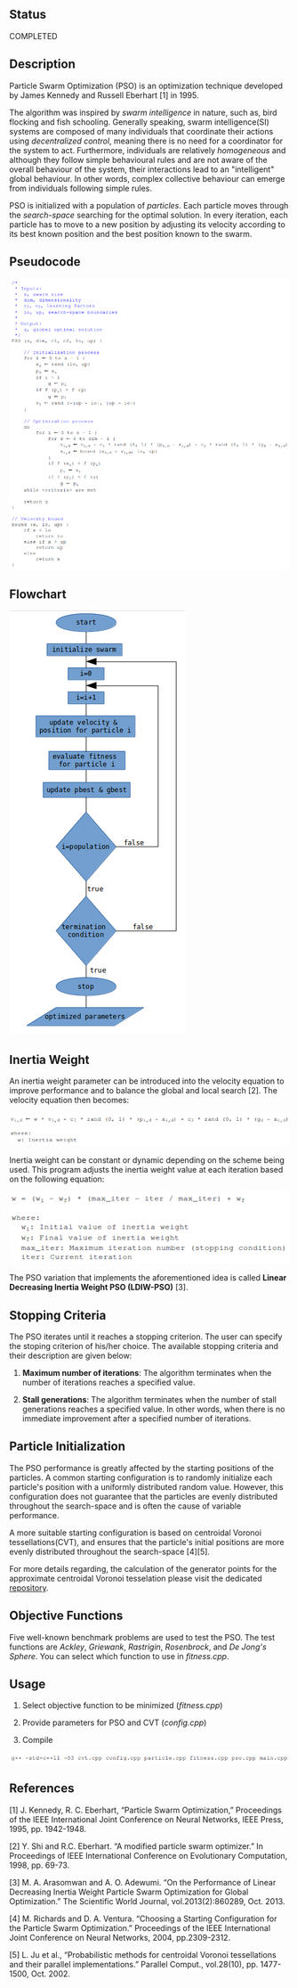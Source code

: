 ## Status
COMPLETED

## Description

Particle Swarm Optimization (PSO) is an optimization technique developed by 
James Kennedy and Russell Eberhart [1] in 1995. 

The algorithm was inspired by *swarm intelligence* in nature, such as, bird 
flocking and fish schooling. Generally speaking, swarm intelligence(SI) systems
are composed of many individuals that coordinate their actions using 
*decentralized control*, meaning there is no need for a coordinator for the 
system to act. Furthermore, individuals are relatively *homogeneous* and 
although they follow simple behavioural rules and are not aware of the overall
behaviour of the system, their interactions lead to an "intelligent" global 
behaviour. In other words, complex collective behaviour can emerge from 
individuals following simple rules. 

PSO is initialized with a population of *particles*. Each particle moves through 
the *search-space* searching for the optimal solution. In every iteration, each 
particle has to move to a new position by adjusting its velocity according to 
its best known position and the best position known to the swarm.

## Pseudocode

![pseudocode pseudocode](material/pseudocode.png)

## Flowchart

![flowchart flowchart](material/flowchart.png)

## Inertia Weight

An inertia weight parameter can be introduced into the velocity equation to
improve performance and to balance the global and local search [2]. The velocity 
equation then becomes:

![velocity velocity](material/velocity.png)

Inertia weight can be constant or dynamic depending on the scheme being used. 
This program adjusts the inertia weight value at each iteration based on the 
following equation:

![inertia inertia](material/inertia.png)

The PSO variation that implements the aforementioned idea is called **Linear 
Decreasing Inertia Weight PSO (LDIW-PSO)** [3].

## Stopping Criteria

The PSO iterates until it reaches a stopping criterion. The user can specify the 
stoping criterion of his/her choice. The available stopping criteria and their 
description are given below: 

1. **Maximum number of iterations**: The algorithm terminates when the number of 
iterations reaches a specified value.

2. **Stall generations**: The algorithm terminates when the number of stall 
generations reaches a specified value. In other words, when there is no 
immediate improvement after a specified number of iterations.

## Particle Initialization

The PSO performance is greatly affected by the starting positions of the 
particles. A common starting configuration is to randomly initialize each 
particle's position with a uniformly distributed random value. However, this 
configuration does not guarantee that the particles are evenly distributed 
throughout the search-space and is often the cause of variable performance. 

A more suitable starting configuration is based on centroidal Voronoi 
tessellations(CVT), and ensures that the particle's initial positions are more
evenly distributed throughout the search-space [4][5]. 

For more details regarding, the calculation of the generator points for the 
approximate centroidal Voronoi tesselation please visit the dedicated 
[repository](https://github.com/PictureElement/Approximate-CVT).

## Objective Functions

Five well-known benchmark problems are used to test the PSO. The test functions 
are *Ackley*, *Griewank*, *Rastrigin*, *Rosenbrock*, and *De Jong's Sphere*. You 
can select which function to use in *fitness.cpp*. 

## Usage

1. Select objective function to be minimized (*fitness.cpp*)

2. Provide parameters for PSO and CVT (*config.cpp*)

3. Compile

![compilation compilation](material/compilation.png)

## References

[1]	J. Kennedy, R. C. Eberhart, “Particle Swarm Optimization,” Proceedings of 
the IEEE International Joint Conference on Neural Networks, IEEE Press, 1995, 
pp. 1942-1948.

[2]	Y. Shi and R.C. Eberhart. “A modified particle swarm optimizer.” In 
Proceedings of IEEE International Conference on Evolutionary Computation, 1998, 
pp. 69-73. 

[3]	M. A. Arasomwan and A. O. Adewumi. “On the Performance of Linear Decreasing 
Inertia Weight Particle Swarm Optimization for Global Optimization.” The 
Scientific World Journal, vol.2013(2):860289, Oct. 2013.

[4]	M. Richards and D. A. Ventura. “Choosing a Starting Configuration for the 
Particle Swarm Optimization.” Proceedings of the IEEE International Joint 
Conference on Neural Networks,  2004, pp.2309-2312.

[5]	L. Ju et al., “Probabilistic methods for centroidal Voronoi tessellations 
and their parallel implementations.” Parallel Comput., vol.28(10), 
pp. 1477-1500, Oct. 2002.
